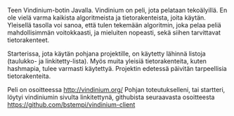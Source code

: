 Teen Vindinium-botin Javalla. Vindinium on peli, jota pelataan tekoälyillä. En ole vielä varma kaikista algoritmeista ja tietorakenteista, joita käytän. Yleisellä tasolla voi sanoa, että tulen tekemään algoritmin, joka pelaa peliä mahdollisimmän voitokkaasti, ja mieluiten nopeasti, sekä siihen tarvittavat tietorakenteet.

Starterissa, jota käytän pohjana projektille, on käytetty lähinnä listoja (taulukko- ja linkitetty-lista). Myös muita yleisiä tietorakenteita, kuten hashmapia, tulee varmasti käytettyä. Projektin edetessä päivitän tarpeellisia tietorakenteita.

Peli on osoitteessa http://vindinium.org/ 
Pohjan toteutukselleni, tai startteri, löytyi vindiniumin sivulta linkitettynä, githubista seuraavasta osoitteesta https://github.com/bstempi/vindinium-client
